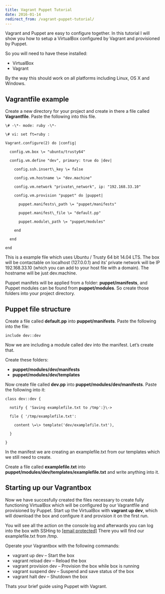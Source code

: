 ```yaml
---
title: Vagrant Puppet Tutorial
date: 2016-01-14
redirect_from: /vagrant-puppet-tutorial/
---
```

Vagrant and Puppet are easy to configure together. In this tutorial I will show you how to setup a VirtualBox configured by Vagrant and provisioned by Puppet.

So you will need to have these installed:

*   VirtualBox
*   Vagrant

By the way this should work on all platforms including Linux, OS X and Windows.

Vagrantfile example
-------------------

Create a new directory for your project and create in there a file called **Vagrantfile**. Paste the following into this file.
```
\# -\*- mode: ruby -\*-

\# vi: set ft=ruby :

Vagrant.configure(2) do |config|

  config.vm.box \= "ubuntu/trusty64"

  config.vm.define "dev", primary: true do |dev|

    config.ssh.insert\_key \= false

    config.vm.hostname \= "dev.machine"

    config.vm.network "private\_network", ip: "192.168.33.10"

    config.vm.provision "puppet" do |puppet|

      puppet.manifests\_path \= "puppet/manifests"

      puppet.manifest\_file \= "default.pp"

      puppet.module\_path \= "puppet/modules"

    end

  end

end
```

This is a example file which uses Ubuntu / Trusty 64 bit 14.04 LTS. The box will be contactable on localhost (127.0.0.1) and its’ private network will be IP 192.168.33.10 (which you can add to your host file with a domain). The hostname will be just dev.machine.

Puppet manifets will be applied from a folder: **puppet/manifests**, and Puppet modules can be found from **puppet/modules**. So create those folders into your project directory.

Puppet file structure
---------------------

Create a file called **default.pp** into **puppet/manifests**. Paste the following into the file:

```
include dev::dev
```

Now we are including a module called dev into the manifest. Let’s create that.

Create these folders:

*   **puppet/modules/dev/manifests**
*   **puppet/modules/dev/templates**

Now create file called **dev.pp** into **puppet/modules/dev/manifests**. Paste the following into it:

```
class dev::dev {

  notify { 'Saving examplefile.txt to /tmp':}\->

  file { '/tmp/examplefile.txt':

    content \=\> template('dev/examplefile.txt'),

  }

}
```

In the manifest we are creating an examplefile.txt from our templates which we still need to create.

Create a file called **examplefile.txt** into **puppet/modules/dev/templates/examplefile.txt** and write anything into it.

Starting up our Vagrantbox
--------------------------

Now we have succesfully created the files necessary to create fully functioning VirtualBox which will be configured by our Vagrantfile and provisioned by Puppet. Start up the VirtualBox with **vagrant up dev**, which will download the box and configure it and provision it on the first run.

You will see all the action on the console log and afterwards you can log into the box with SSHing to [\[email protected\]](/cdn-cgi/l/email-protection) There you will find our examplefile.txt from /tmp.

Operate your Vagrantbox with the following commands:

*   vagrant up dev – Start the box
*   vagrant reload dev – Reload the box
*   vagrant provision dev – Provision the box while box is running
*   vagrant suspend dev – Suspend and save status of the box
*   vagrant halt dev – Shutdown the box

Thats your brief guide using Puppet with Vagrant.